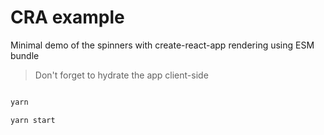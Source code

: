 # CRA example

Minimal demo of the spinners with create-react-app rendering using ESM bundle

> Don't forget to hydrate the app client-side

```sh

yarn

yarn start

 ```
